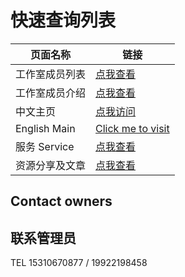 
# 快速查询列表

| 页面名称 | 链接 |
| -------- | ---- |
| 工作室成员列表 | [点我查看](/about/members) |
| 工作室成员介绍 | [点我查看](/About-List)
| 中文主页 | [点我访问](https://corestudi0.github.io) |
| English Main | [Click me to visit](/en) |
| 服务 Service | [点我查看](/service)
| 资源分享及文章 | [点我查看](/article)

## Contact owners

## 联系管理员

TEL 15310670877 / 19922198458
